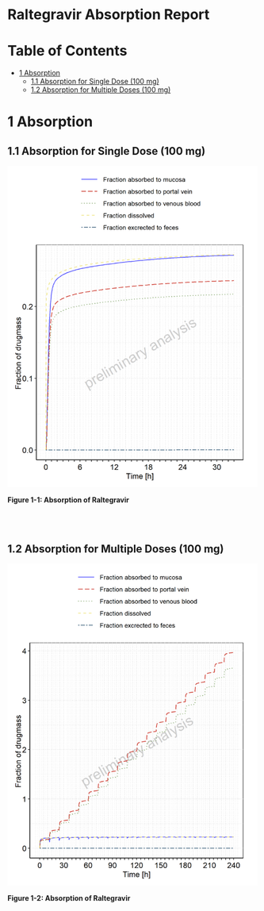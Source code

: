 



# Raltegravir Absorption Report



# Table of Contents

 * [1 Absorption ](#absorption)
   * [1.1 Absorption for Single Dose (100 mg) ](#absorption-single_dose__100_mg_)
   * [1.2 Absorption for Multiple Doses (100 mg) ](#absorption-multiple_doses__100_mg_)





# 1 Absorption <a id="absorption"></a>


## 1.1 Absorption for Single Dose (100 mg) <a id="absorption-single_dose__100_mg_"></a>


<a id="figure-1-1"></a>

![](Absorption/Single_Dose__100_mg_-1_absorption_Raltegravir.png)



**Figure 1-1: Absorption of Raltegravir**


<br>
<br>


## 1.2 Absorption for Multiple Doses (100 mg) <a id="absorption-multiple_doses__100_mg_"></a>


<a id="figure-1-2"></a>

![](Absorption/Multiple_Doses__100_mg_-1_absorption_Raltegravir.png)



**Figure 1-2: Absorption of Raltegravir**


<br>
<br>



